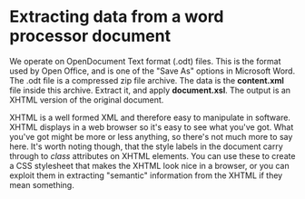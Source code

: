# Extracting data from a word processor document

We operate on OpenDocument Text format (.odt) files. This is the format used by Open Office, and is one of the "Save As" options in Microsoft Word. The .odt file is a compressed zip file archive. The data is the **content.xml** file inside this archive. Extract it, and apply **document.xsl**. The output is an XHTML version of the original document.

XHTML is a well formed XML and therefore easy to manipulate in software. XHTML displays in a web browser so it's easy to see what you've got. What you've got might be more or less anything, so there's not much more to say here. It's worth noting though, that the style labels in the document carry through to *class* attributes on XHTML elements. You can use these to create a CSS stylesheet that makes the XHTML look nice in a browser, or you can exploit them in extracting "semantic" information from the XHTML if they mean something.
